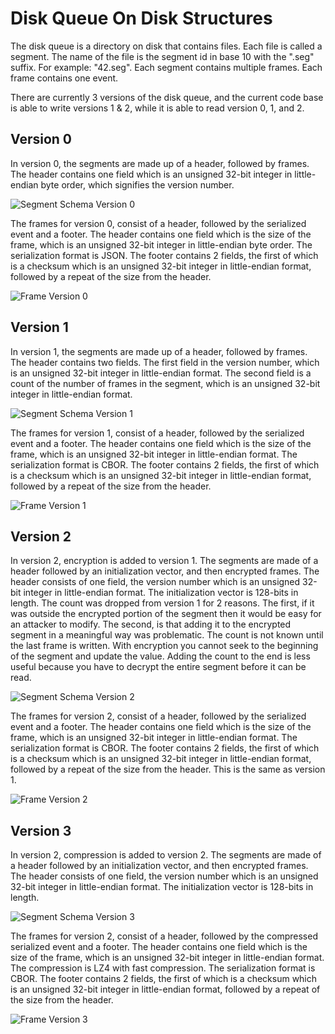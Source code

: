 # Disk Queue On Disk Structures

The disk queue is a directory on disk that contains files.  Each
file is called a segment.  The name of the file is the segment id in
base 10 with the ".seg" suffix.  For example: "42.seg".  Each segment
contains multiple frames.  Each frame contains one event.

There are currently 3 versions of the disk queue, and the current code
base is able to write versions 1 & 2, while it is able to read version
0, 1, and 2.

## Version 0

In version 0, the segments are made up of a header, followed by
frames.  The header contains one field which is an unsigned 32-bit
integer in little-endian byte order, which signifies the version number.

![Segment Schema Version 0](./schemaV0.svg)

The frames for version 0, consist of a header, followed by the
serialized event and a footer.  The header contains one field which is
the size of the frame, which is an unsigned 32-bit integer in
little-endian byte order.  The serialization format is JSON.  The
footer contains 2 fields, the first of which is a checksum which is an
unsigned 32-bit integer in little-endian format, followed by a repeat
of the size from the header.

![Frame Version 0](./frameV0.svg)

## Version 1

In version 1, the segments are made up of a header, followed by
frames.  The header contains two fields.  The first field in the
version number, which is an unsigned 32-bit integer in little-endian
format.  The second field is a count of the number of frames in the
segment, which is an unsigned 32-bit integer in little-endian format.

![Segment Schema Version 1](./schemaV1.svg)

The frames for version 1, consist of a header, followed by the
serialized event and a footer.  The header contains one field which is
the size of the frame, which is an unsigned 32-bit integer in
little-endian format.  The serialization format is CBOR.  The footer
contains 2 fields, the first of which is a checksum which is an
unsigned 32-bit integer in little-endian format, followed by a repeat
of the size from the header.

![Frame Version 1](./frameV1.svg)

## Version 2

In version 2, encryption is added to version 1.  The
segments are made of a header followed by an initialization vector,
and then encrypted frames.  The header consists of one field, the
version number which is an unsigned 32-bit integer in little-endian
format.  The initialization vector is 128-bits in length.  The count
was dropped from version 1 for 2 reasons.  The first, if it was
outside the encrypted portion of the segment then it would be easy for
an attacker to modify.  The second, is that adding it to the encrypted
segment in a meaningful way was problematic.  The count is not known
until the last frame is written.  With encryption you cannot seek to
the beginning of the segment and update the value.  Adding the count
to the end is less useful because you have to decrypt the entire
segment before it can be read.

![Segment Schema Version 2](./schemaV2.svg)

The frames for version 2, consist of a header, followed by the
serialized event and a footer.  The header contains one field which is
the size of the frame, which is an unsigned 32-bit integer in
little-endian format.  The serialization format is CBOR.  The footer
contains 2 fields, the first of which is a checksum which is an
unsigned 32-bit integer in little-endian format, followed by a repeat
of the size from the header.  This is the same as version 1.

![Frame Version 2](./frameV2.svg)

## Version 3

In version 2, compression is added to version 2.  The
segments are made of a header followed by an initialization vector,
and then encrypted frames.  The header consists of one field, the
version number which is an unsigned 32-bit integer in little-endian
format.  The initialization vector is 128-bits in length.

![Segment Schema Version 3](./schemaV3.svg)

The frames for version 2, consist of a header, followed by the
compressed serialized event and a footer.  The header contains one
field which is the size of the frame, which is an unsigned 32-bit
integer in little-endian format.  The compression is LZ4 with fast
compression.  The serialization format is CBOR.  The footer contains 2
fields, the first of which is a checksum which is an unsigned 32-bit
integer in little-endian format, followed by a repeat of the size from
the header.

![Frame Version 3](./frameV3.svg)

